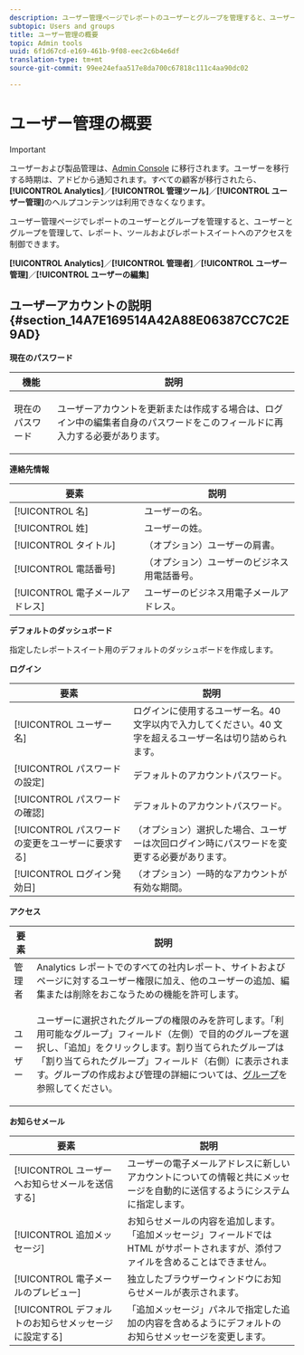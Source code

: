 ```yaml
---
description: ユーザー管理ページでレポートのユーザーとグループを管理すると、ユーザーとグループを管理して、レポート、ツールおよびレポートスイートへのアクセスを制御できます。
subtopic: Users and groups
title: ユーザー管理の概要
topic: Admin tools
uuid: 6f1d67cd-e169-461b-9f08-eec2c6b4e6df
translation-type: tm+mt
source-git-commit: 99ee24efaa517e8da700c67818c111c4aa90dc02

---
```



# ユーザー管理の概要

>[!IMPORTANT]
>
>ユーザーおよび製品管理は、[Admin Console](https://helpx.adobe.com/enterprise/using/admin-console.html) に移行されます。ユーザーを移行する時期は、アドビから通知されます。すべての顧客が移行されたら、**[!UICONTROL Analytics]**／**[!UICONTROL 管理ツール]**／**[!UICONTROL ユーザー管理]**&#x200B;のヘルプコンテンツは利用できなくなります。

ユーザー管理ページでレポートのユーザーとグループを管理すると、ユーザーとグループを管理して、レポート、ツールおよびレポートスイートへのアクセスを制御できます。

**[!UICONTROL Analytics]**／**[!UICONTROL 管理者]**／**[!UICONTROL ユーザー管理]**／**[!UICONTROL ユーザーの編集]**

## ユーザーアカウントの説明 {#section_14A7E169514A42A88E06387CC7C2E9AD}

**現在のパスワード**

<table id="table_91D1FD20C4C1411292252364328677AF"> 
 <thead> 
  <tr> 
   <th colname="col1" class="entry"> 機能 </th> 
   <th colname="col2" class="entry"> 説明 </th> 
  </tr> 
 </thead>
 <tbody> 
  <tr> 
   <td colname="col1"> 現在のパスワード </td> 
   <td colname="col2"> <p>ユーザーアカウントを更新または作成する場合は、ログイン中の編集者自身のパスワードをこのフィールドに再入力する必要があります。 </p> </td> 
  </tr> 
 </tbody> 
</table>

**連絡先情報**

| 要素 | 説明 |
|---|---|
| [!UICONTROL 名] | ユーザーの名。 |
| [!UICONTROL 姓] | ユーザーの姓。 |
| [!UICONTROL タイトル] | （オプション）ユーザーの肩書。 |
| [!UICONTROL 電話番号] | （オプション）ユーザーのビジネス用電話番号。 |
| [!UICONTROL 電子メールアドレス] | ユーザーのビジネス用電子メールアドレス。 |

**デフォルトのダッシュボード**

指定したレポートスイート用のデフォルトのダッシュボードを作成します。

**ログイン**

| 要素 | 説明 |
|---|---|
| [!UICONTROL ユーザー名] | ログインに使用するユーザー名。40 文字以内で入力してください。40 文字を超えるユーザー名は切り詰められます。 |
| [!UICONTROL パスワードの設定] | デフォルトのアカウントパスワード。 |
| [!UICONTROL パスワードの確認] | デフォルトのアカウントパスワード。 |
| [!UICONTROL パスワードの変更をユーザーに要求する] | （オプション）選択した場合、ユーザーは次回ログイン時にパスワードを変更する必要があります。 |
| [!UICONTROL ログイン発効日] | （オプション）一時的なアカウントが有効な期間。 |

**アクセス**

<table id="table_5CAF9AAAE7E648B4887CEB7D682292F2"> 
 <thead> 
  <tr> 
   <th colname="col1" class="entry"> 要素 </th> 
   <th colname="col2" class="entry"> 説明 </th> 
  </tr> 
 </thead>
 <tbody> 
  <tr> 
   <td colname="col1"> <span class="wintitle">管理者</span> </td> 
   <td colname="col2"> Analytics レポートでのすべての社内レポート、サイトおよびページに対するユーザー権限に加え、他のユーザーの追加、編集または削除をおこなうための機能を許可します。 </td> 
  </tr> 
  <tr> 
   <td colname="col1"> <span class="wintitle">ユーザー</span> </td> 
   <td colname="col2"> <p> ユーザーに選択されたグループの権限のみを許可します。「<span class="uicontrol">利用可能なグループ</span>」フィールド（左側）で目的のグループを選択し、「<span class="uicontrol">追加</span>」をクリックします。割り当てられたグループは「<span class="uicontrol">割り当てられたグループ</span>」フィールド（右側）に表示されます。グループの作成および管理の詳細については、<a href="/help/admin/user-management2/c-user-groups/groups.md">グループ</a>を参照してください。 </p> </td> 
  </tr> 
 </tbody> 
</table>

**お知らせメール**

| 要素 | 説明 |
|---|---|
| [!UICONTROL ユーザーへお知らせメールを送信する] | ユーザーの電子メールアドレスに新しいアカウントについての情報と共にメッセージを自動的に送信するようにシステムに指定します。 |
| [!UICONTROL 追加メッセージ] | お知らせメールの内容を追加します。「追加メッセージ」フィールドでは HTML がサポートされますが、添付ファイルを含めることはできません。 |
| [!UICONTROL 電子メールのプレビュー] | 独立したブラウザーウィンドウにお知らせメールが表示されます。 |
| [!UICONTROL デフォルトのお知らせメッセージに設定する] | 「追加メッセージ」パネルで指定した追加の内容を含めるようにデフォルトのお知らせメッセージを変更します。 |

